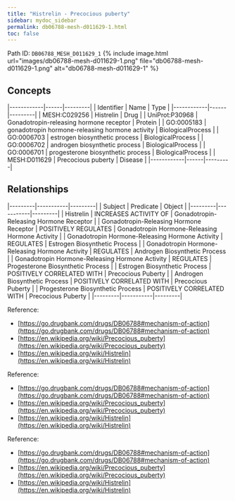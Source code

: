 ```yaml
---
title: "Histrelin - Precocious puberty"
sidebar: mydoc_sidebar
permalink: db06788-mesh-d011629-1.html
toc: false 
---
```



Path ID: `DB06788_MESH_D011629_1`
{% include image.html url="images/db06788-mesh-d011629-1.png" file="db06788-mesh-d011629-1.png" alt="db06788-mesh-d011629-1" %}

## Concepts

|------------|------|---------|
| Identifier | Name | Type    |
|------------|------|---------|
| MESH:C029256 | Histrelin | Drug |
| UniProt:P30968 | Gonadotropin-releasing hormone receptor | Protein |
| GO:0005183 | gonadotropin hormone-releasing hormone activity | BiologicalProcess |
| GO:0006703 | estrogen biosynthetic process | BiologicalProcess |
| GO:0006702 | androgen biosynthetic process | BiologicalProcess |
| GO:0006701 | progesterone biosynthetic process | BiologicalProcess |
| MESH:D011629 | Precocious puberty | Disease |
|------------|------|---------|

## Relationships

|---------|-----------|---------|
| Subject | Predicate | Object  |
|---------|-----------|---------|
| Histrelin | INCREASES ACTIVITY OF | Gonadotropin-Releasing Hormone Receptor |
| Gonadotropin-Releasing Hormone Receptor | POSITIVELY REGULATES | Gonadotropin Hormone-Releasing Hormone Activity |
| Gonadotropin Hormone-Releasing Hormone Activity | REGULATES | Estrogen Biosynthetic Process |
| Gonadotropin Hormone-Releasing Hormone Activity | REGULATES | Androgen Biosynthetic Process |
| Gonadotropin Hormone-Releasing Hormone Activity | REGULATES | Progesterone Biosynthetic Process |
| Estrogen Biosynthetic Process | POSITIVELY CORRELATED WITH | Precocious Puberty |
| Androgen Biosynthetic Process | POSITIVELY CORRELATED WITH | Precocious Puberty |
| Progesterone Biosynthetic Process | POSITIVELY CORRELATED WITH | Precocious Puberty |
|---------|-----------|---------|

Reference: 
  - [https://go.drugbank.com/drugs/DB06788#mechanism-of-action](https://go.drugbank.com/drugs/DB06788#mechanism-of-action)
  - [https://en.wikipedia.org/wiki/Precocious_puberty](https://en.wikipedia.org/wiki/Precocious_puberty)
  - [https://en.wikipedia.org/wiki/Histrelin](https://en.wikipedia.org/wiki/Histrelin)

Reference: 
  - [https://go.drugbank.com/drugs/DB06788#mechanism-of-action](https://go.drugbank.com/drugs/DB06788#mechanism-of-action)
  - [https://en.wikipedia.org/wiki/Precocious_puberty](https://en.wikipedia.org/wiki/Precocious_puberty)
  - [https://en.wikipedia.org/wiki/Histrelin](https://en.wikipedia.org/wiki/Histrelin)

Reference: 
  - [https://go.drugbank.com/drugs/DB06788#mechanism-of-action](https://go.drugbank.com/drugs/DB06788#mechanism-of-action)
  - [https://en.wikipedia.org/wiki/Precocious_puberty](https://en.wikipedia.org/wiki/Precocious_puberty)
  - [https://en.wikipedia.org/wiki/Histrelin](https://en.wikipedia.org/wiki/Histrelin)
